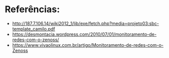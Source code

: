 # Referências:

* http://187.7.106.14/wiki2012_1/lib/exe/fetch.php?media=projeto03:sbc-template_camilo.pdf
* https://desmontacia.wordpress.com/2010/07/01/monitoramento-de-redes-com-o-zenoss/
* https://www.vivaolinux.com.br/artigo/Monitoramento-de-redes-com-o-Zenoss
